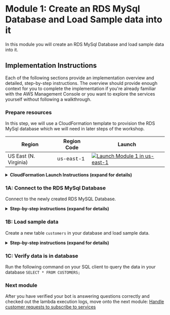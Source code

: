 # Module 1: Create an RDS MySql Database and Load Sample data into it

In this module you will create an RDS MySql Database and load sample data into it.


## Implementation Instructions

Each of the following sections provide an implementation overview and detailed, step-by-step instructions. The overview should provide enough context for you to complete the implementation if you're already familiar with the AWS Management Console or you want to explore the services yourself without following a walkthrough.

### Prepare resources 

In this step, we will use a CloudFormation template to provision the RDS MySql database which we will need in later steps of the workshop.

Region| Region Code | Launch
------|------|-------
US East (N. Virginia) |   <span style="font-family:'Courier';">us-east-1</span> | [![Launch Module 1 in us-east-1](http://docs.aws.amazon.com/AWSCloudFormation/latest/UserGuide/images/cloudformation-launch-stack-button.png)](https://console.aws.amazon.com/cloudformation/home?region=us-east-1#/stacks/new?stackName=DB-to-DL&templateURL=https://sapuzzle.com.s3.amazonaws.com/serverless-database-to-datalake-ETL-with-AWS-Glue/setup.yaml)


<details>
<summary><strong>CloudFormation Launch Instructions (expand for details)</strong></summary><p>

1. Click the **Launch Stack** link above.

1. Click **Next** on the Select Template page.

1. On the Specify Details page, enter values for Database Name, DBPassword and DBUser, leave the rest default values and click **Next** .

1. On the Options page, leave all the defaults and click **Next**.

1. Click **Create Stack**.


1. Wait for the CloudFormation to finish launching resources before proceeding to the next step. 



</p></details>


### 1A: Connect to the RDS MySql Database

Connect to the newly created RDS MySQL Database. 

<details>
<summary><strong>Step-by-step instructions (expand for details)</strong></summary><p>

1. Go to RDS instances on AWS [Console](https://console.aws.amazon.com/rds/home?region=us-east-1#dbinstances:). 

1. Click on the newly create instance and scroll down to the **Connect** . 

1. Ensure that the **Publicly accessible** is set to **Yes** and the database security group allows connection from your IP.
	
	See [here](https://docs.aws.amazon.com/AmazonRDS/latest/UserGuide/Overview.RDSSecurityGroups.html) for how to configure Security Groups

1. Using a SQL client of your choice, connect to the database using the endpoint, port, database name, database user and database password (that you defined when creating the database with CloudFormation)
	
	[Tableplus](https://tableplus.io/) and [SQL WorkBench/J](https://www.sql-workbench.eu/downloads.html) are both SQL clients that you can use for this tutorial.  
	
1. Download,open and run the [SampleData](https://s3-ap-southeast-1.amazonaws.com/sapuzzle.com/serverless-database-to-datalake-ETL-with-AWS-Glue/sampleData.sql) query on your SQL Client to create a table and load it with data.   

</details>
<p>
</P>
<p>
</P>

### 1B: Load sample data

Create a new table `customers` in your database and load sample data.

<details>
<summary><strong>Step-by-step instructions (expand for details)</strong></summary><p>

1. Download and open the [SampleData](https://s3-ap-southeast-1.amazonaws.com/sapuzzle.com/serverless-database-to-datalake-ETL-with-AWS-Glue/sampleData.sql) file.

1. Copy, paste and run the query on your SQL Client to create a table and load it with data.   

</details>



### 1C: Verify data is in database

Run the following command on your SQL client to query the data in your database
```SELECT * FROM CUSTOMERS;```
 

### Next module


After you have verified your bot is answering questions correctly and checked out the lambda execution logs, move onto the next module: [Handle customer requests to subscribe to services](../02_LexBotSubscribeService)

